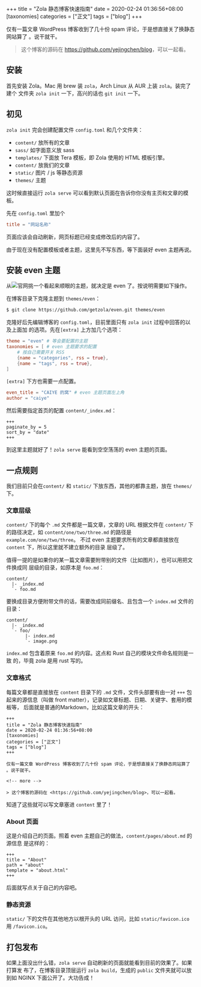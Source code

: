 +++
title = "Zola 静态博客快速指南"
date = 2020-02-24 01:36:56+08:00
[taxonomies]
categories = ["正文"]
tags = ["blog"]
+++

仅有一篇文章 WordPress 博客收到了几十份 spam 评论，于是想直接关了换静态网站算了
。说干就干。

<!-- more -->

> 这个博客的源码在 <https://github.com/yejingchen/blog>，可以一起看。

## 安装

首先安装 Zola。Mac 用 brew 装 `zola`，Arch Linux 从 AUR 上装 `zola`。装完了建个
文件夹 `zola init` 一下，高兴的话也 `git init` 一下。

## 初见

`zola init` 完会创建配置文件 `config.toml` 和几个文件夹：

- `content/` 放所有的文章
- `sass/` 如字面意义放 sass
- `templates/` 下面放 Tera 模板，即 Zola 使用的 HTML 模板引擎。
- `content/` 放我们的文章
- `static/` 图片 / js 等静态资源
- `themes/` 主题

这时候直接运行 `zola serve` 可以看到默认页面在告诉你你没有主页和文章的模板。

先在 `config.toml` 里加个

```toml
title = "网站名称"
```

页面应该会自动刷新，网页标题已经变成修改后的内容了。

由于现在没有配置模板或者主题，这里先不写东西，等下面装好 even 主题再说。

## 安装 even 主题

从![官网](https://www.getzola.org/themes/)挑一个看起来顺眼的主题，就决定是 even
了。按说明需要如下操作。

在博客目录下克隆主题到 `themes/even`：

```bash
$ git clone https://github.com/getzola/even.git themes/even
```

克隆好后先编辑博客的 `config.toml`，目前里面只有 `zola init` 过程中回答的以及上面加
的选项。先在`[extra]` 上方加几个选项：

```toml
theme = "even" # 等会要配置的主题
taxonomies = [ # even 主题要求的配置
    # 按自己需要开关 RSS
    {name = "categories", rss = true},
    {name = "tags", rss = true},
]
```

`[extra]` 下方也需要一点配置。

```toml
even_title = "CAIYE 的窝" # even 主题页面左上角
author = "caiye"
```

然后需要指定首页的配置 `content/_index.md`：

```
+++
paginate_by = 5
sort_by = "date"
+++
```

到这里主题就好了！`zola serve` 能看到空空荡荡的 even 主题的页面。

## 一点规则

我们目前只会在`content/` 和 `static/` 下放东西，其他的都靠主题，放在
`themes/` 下。

### 文章层级

`content/` 下的每个 `.md` 文件都是一篇文章，文章的 URL 根据文件在 `content/` 下
的路径决定，如 `content/one/two/three.md` 的路径是 `example.com/one/two/three`。
不过 even 主题要求所有的文章都直接放在 `content` 下，所以这里就不建立额外的目录
层级了。

值得一提的是如果你的某一篇文章需要附带别的文件（比如图片），也可以用把文件换成同
层级的目录，如原本是 `foo.md`：

```
content/
  |- _index.md
  `- foo.md
```

要换成目录方便附带文件的话，需要改成同前缀名、且包含一个 `index.md` 文件的目录：

```
content/
  |- _index.md
  `- foo/
       |- index.md
       `- image.png
```

`index.md` 包含着原来 `foo.md` 的内容。这点和 Rust 自己的模块文件命名规则是一致
的，毕竟 zola 是用 rust 写的。

### 文章格式

每篇文章都是直接放在 `content` 目录下的 `.md` 文件，文件头部要有由一对 `+++` 包
起来的源信息（叫做 front matter），记录如文章标题、日期、关键字、套用的模板等，
后面就是普通的Markdown，比如这篇文章的开头：

```
+++
title = "Zola 静态博客快速指南"
date = 2020-02-24 01:36:56+08:00
[taxonomies]
categories = ["正文"]
tags = ["blog"]
+++

仅有一篇文章 WordPress 博客收到了几十份 spam 评论，于是想直接关了换静态网站算了
。说干就干。

<!-- more -->

> 这个博客的源码在 <https://github.com/yejingchen/blog>，可以一起看。
```

知道了这些就可以写文章塞进 `content` 里了！

### About 页面

这是介绍自己的页面。照着 even 主题自己的做法，`content/pages/about.md` 的源信息
是这样的：

```
+++
title = "About"
path = "about"
template = "about.html"
+++
```

后面就写点关于自己的内容吧。

### 静态资源

`static/` 下的文件在其他地方以根开头的 URL 访问，比如 `static/favicon.ico` 用
`/favicon.ico`。

## 打包发布

如果上面没出什么错，`zola serve` 自动刷新的页面就能看到目前的效果了。如果打算发
布了，在博客目录顶层运行 `zola build`，生成的 `public` 文件夹就可以放到如 NGINX
下面公开了。大功告成！
